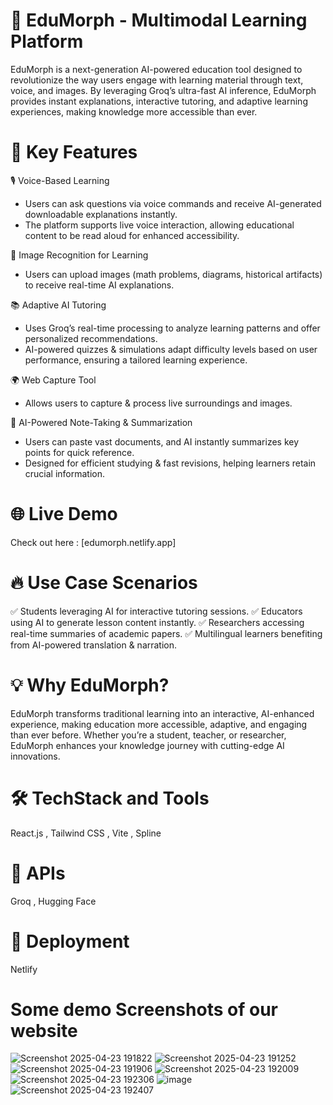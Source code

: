 # 🌟 EduMorph - Multimodal Learning Platform
EduMorph is a next-generation AI-powered education tool designed to revolutionize the way users engage with learning material through text, voice, and images. By leveraging Groq’s ultra-fast AI inference, EduMorph provides instant explanations, interactive tutoring, and adaptive learning experiences, making knowledge more accessible than ever.

# 🚀 Key Features
🎙️ Voice-Based Learning
- Users can ask questions via voice commands and receive AI-generated downloadable explanations instantly.
- The platform supports live voice interaction, allowing educational content to be read aloud for enhanced accessibility.

 📸 Image Recognition for Learning
- Users can upload images (math problems, diagrams, historical artifacts) to receive real-time AI explanations.

 📚 Adaptive AI Tutoring
- Uses Groq’s real-time processing to analyze learning patterns and offer personalized recommendations.
- AI-powered quizzes & simulations adapt difficulty levels based on user performance, ensuring a tailored learning experience.

 🌍 Web Capture Tool
- Allows users to capture & process live surroundings and images. 

 📝 AI-Powered Note-Taking & Summarization
- Users can paste vast documents, and AI instantly summarizes key points for quick reference.
- Designed for efficient studying & fast revisions, helping learners retain crucial information.

# 🌐 Live Demo
Check out here : [edumorph.netlify.app]

# 🔥 Use Case Scenarios
✅ Students leveraging AI for interactive tutoring sessions.
✅ Educators using AI to generate lesson content instantly.
✅ Researchers accessing real-time summaries of academic papers.
✅ Multilingual learners benefiting from AI-powered translation & narration.

# 💡 Why EduMorph?
EduMorph transforms traditional learning into an interactive, AI-enhanced experience, making education more accessible, adaptive, and engaging than ever before. Whether you’re a student, teacher, or researcher, EduMorph enhances your knowledge journey with cutting-edge AI innovations.

# 🛠️ TechStack and Tools
React.js , Tailwind CSS , Vite , Spline

# 🔌 APIs
Groq , Hugging Face

# 📡 Deployment 
Netlify 

# Some demo Screenshots of our website
![Screenshot 2025-04-23 191822](https://github.com/user-attachments/assets/333463dc-c485-414a-aea0-6814b4cc975c)
![Screenshot 2025-04-23 191252](https://github.com/user-attachments/assets/ce4f2749-ce20-492d-b2be-a4813f48e776)
![Screenshot 2025-04-23 191906](https://github.com/user-attachments/assets/7c21c5dd-f69e-4574-abb5-83edadf805df)
![Screenshot 2025-04-23 192009](https://github.com/user-attachments/assets/75065e76-8b41-47f7-a333-9e5f1883846d)
![Screenshot 2025-04-23 192306](https://github.com/user-attachments/assets/45b69a60-f633-4800-bc78-69e0628e650e)
![image](https://github.com/user-attachments/assets/f63957aa-f457-4e09-a63f-8bb6114a052f)
![Screenshot 2025-04-23 192407](https://github.com/user-attachments/assets/407fcca8-acdb-4163-a376-e063af20384c)
